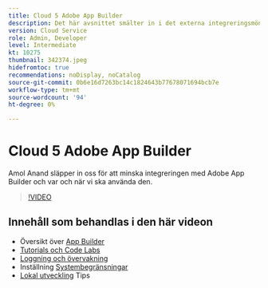 ```yaml
---
title: Cloud 5 Adobe App Builder
description: Det här avsnittet smälter in i det externa integreringsmönstret som använder Adobe App Builder
version: Cloud Service
role: Admin, Developer
level: Intermediate
kt: 10275
thumbnail: 342374.jpeg
hidefromtoc: true
recommendations: noDisplay, noCatalog
source-git-commit: 0b6e16d7263bc14c1824643b77678071694bcb7e
workflow-type: tm+mt
source-wordcount: '94'
ht-degree: 0%

---
```


# Cloud 5 Adobe App Builder

Amol Anand släpper in oss för att minska integreringen med Adobe App Builder och var och när vi ska använda den.

>[!VIDEO](https://video.tv.adobe.com/v/342374)

## Innehåll som behandlas i den här videon

+ Översikt över [App Builder](https://developer.adobe.com/app-builder/docs/overview/)
+ [Tutorials och Code Labs](https://developer.adobe.com/app-builder/docs/resources/)
+ [Loggning och övervakning](https://adobedocs.github.io/adobeio-runtime/guides/logging_monitoring.html#retrieving-activations-for-blocking-successful-calls)
+ Inställning [Systembegränsningar](https://adobedocs.github.io/adobeio-runtime/guides/system_settings.html)
+ [Lokal utveckling](https://developer.adobe.com/app-builder/docs/resources/debugging/) Tips